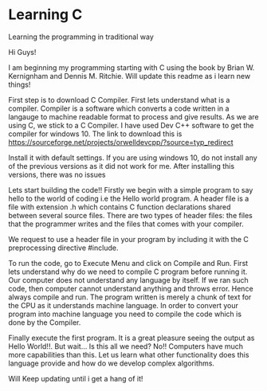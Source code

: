 # Learning C
Learning the programming in traditional way

Hi Guys!

I am beginning my programming starting with C using the book by Brian W. Kernignham and Dennis M. Ritchie. Will update this readme as i learn new things!

First step is to download C Compiler. First lets understand what is a compiler. Compiler is a software which converts a code written in a langauge to machine readable format to process and give results. As we are using C, we stick to a C Compiler. I have used Dev C++ software to get the compiler for windows 10. The link to download this is https://sourceforge.net/projects/orwelldevcpp/?source=typ_redirect

Install it with default settings. If you are using windows 10, do not install any of the previous versions as it did not work for me. After installing this versions, there was no issues

Lets start building the code!!
Firstly we begin with a simple program to say hello to the world of coding i.e the Hello world program.
A header file is a file with extension .h which contains C function declarations shared between several source files. There are two types of header files: the files that the programmer writes and the files that comes with your compiler.

We request to use a header file in your program by including it with the C preprocessing directive #include.




To run the code, go to Execute Menu and click on Compile and Run. First lets understand why do we need to compile C program before running it. Our computer does not understand any language by itself. If we ran such code, then computer cannot understand anything and throws error. Hence always compile and run. The program written is merely a chunk of text for the CPU as it understands machine language. In order to convert your program into machine language you need to compile the code which is done by the Compiler.

Finally execute the first program. It is a great pleasure seeing the output as Hello World!!. But wait... Is this all we need? No!!
Computers have much more capabilities than this. Let us learn what other functionality does this language provide and how do we develop complex algorithms.

Will Keep updating until i get a hang of it!
